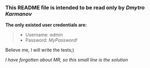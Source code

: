 ### This README file is intended to be read only by *Dmytro Karmanov*

**The only existed user credentials are:**
> - Username: *admin*
> - Password: *MyPassword!*

Believe me, I will write the tests;)

*I have forgotten about MR, so this small line is the solution*